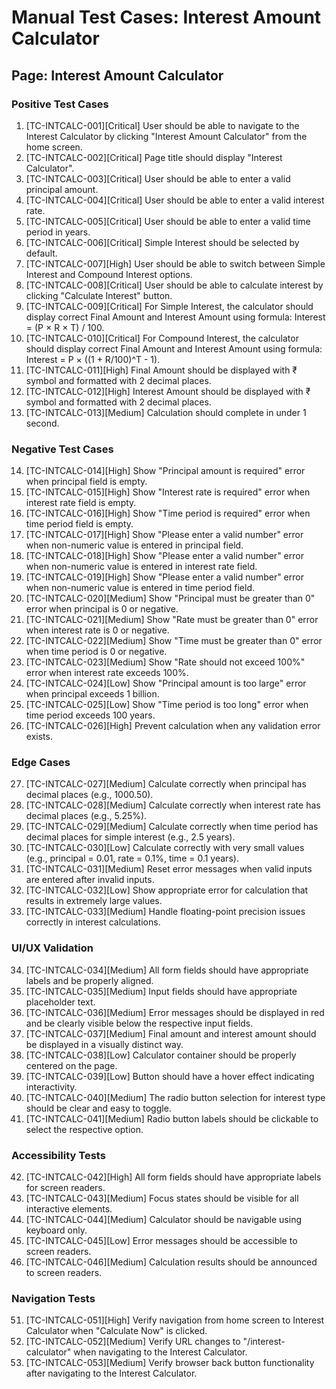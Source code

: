 # Manual Test Cases: Interest Amount Calculator

## Page: Interest Amount Calculator

### Positive Test Cases
1. [TC-INTCALC-001][Critical] User should be able to navigate to the Interest Calculator by clicking "Interest Amount Calculator" from the home screen.
2. [TC-INTCALC-002][Critical] Page title should display "Interest Calculator".
3. [TC-INTCALC-003][Critical] User should be able to enter a valid principal amount.
4. [TC-INTCALC-004][Critical] User should be able to enter a valid interest rate.
5. [TC-INTCALC-005][Critical] User should be able to enter a valid time period in years.
6. [TC-INTCALC-006][Critical] Simple Interest should be selected by default.
7. [TC-INTCALC-007][High] User should be able to switch between Simple Interest and Compound Interest options.
8. [TC-INTCALC-008][Critical] User should be able to calculate interest by clicking "Calculate Interest" button.
9. [TC-INTCALC-009][Critical] For Simple Interest, the calculator should display correct Final Amount and Interest Amount using formula: Interest = (P × R × T) / 100.
10. [TC-INTCALC-010][Critical] For Compound Interest, the calculator should display correct Final Amount and Interest Amount using formula: Interest = P × ((1 + R/100)^T - 1).
11. [TC-INTCALC-011][High] Final Amount should be displayed with ₹ symbol and formatted with 2 decimal places.
12. [TC-INTCALC-012][High] Interest Amount should be displayed with ₹ symbol and formatted with 2 decimal places.
13. [TC-INTCALC-013][Medium] Calculation should complete in under 1 second.

### Negative Test Cases
14. [TC-INTCALC-014][High] Show "Principal amount is required" error when principal field is empty.
15. [TC-INTCALC-015][High] Show "Interest rate is required" error when interest rate field is empty.
16. [TC-INTCALC-016][High] Show "Time period is required" error when time period field is empty.
17. [TC-INTCALC-017][High] Show "Please enter a valid number" error when non-numeric value is entered in principal field.
18. [TC-INTCALC-018][High] Show "Please enter a valid number" error when non-numeric value is entered in interest rate field.
19. [TC-INTCALC-019][High] Show "Please enter a valid number" error when non-numeric value is entered in time period field.
20. [TC-INTCALC-020][Medium] Show "Principal must be greater than 0" error when principal is 0 or negative.
21. [TC-INTCALC-021][Medium] Show "Rate must be greater than 0" error when interest rate is 0 or negative.
22. [TC-INTCALC-022][Medium] Show "Time must be greater than 0" error when time period is 0 or negative.
23. [TC-INTCALC-023][Medium] Show "Rate should not exceed 100%" error when interest rate exceeds 100%.
24. [TC-INTCALC-024][Low] Show "Principal amount is too large" error when principal exceeds 1 billion.
25. [TC-INTCALC-025][Low] Show "Time period is too long" error when time period exceeds 100 years.
26. [TC-INTCALC-026][High] Prevent calculation when any validation error exists.

### Edge Cases
27. [TC-INTCALC-027][Medium] Calculate correctly when principal has decimal places (e.g., 1000.50).
28. [TC-INTCALC-028][Medium] Calculate correctly when interest rate has decimal places (e.g., 5.25%).
29. [TC-INTCALC-029][Medium] Calculate correctly when time period has decimal places for simple interest (e.g., 2.5 years).
30. [TC-INTCALC-030][Low] Calculate correctly with very small values (e.g., principal = 0.01, rate = 0.1%, time = 0.1 years).
31. [TC-INTCALC-031][Medium] Reset error messages when valid inputs are entered after invalid inputs.
32. [TC-INTCALC-032][Low] Show appropriate error for calculation that results in extremely large values.
33. [TC-INTCALC-033][Medium] Handle floating-point precision issues correctly in interest calculations.

### UI/UX Validation
34. [TC-INTCALC-034][Medium] All form fields should have appropriate labels and be properly aligned.
35. [TC-INTCALC-035][Medium] Input fields should have appropriate placeholder text.
36. [TC-INTCALC-036][Medium] Error messages should be displayed in red and be clearly visible below the respective input fields.
37. [TC-INTCALC-037][Medium] Final amount and interest amount should be displayed in a visually distinct way.
38. [TC-INTCALC-038][Low] Calculator container should be properly centered on the page.
39. [TC-INTCALC-039][Low] Button should have a hover effect indicating interactivity.
40. [TC-INTCALC-040][Medium] The radio button selection for interest type should be clear and easy to toggle.
41. [TC-INTCALC-041][Medium] Radio button labels should be clickable to select the respective option.

### Accessibility Tests
42. [TC-INTCALC-042][High] All form fields should have appropriate labels for screen readers.
43. [TC-INTCALC-043][Medium] Focus states should be visible for all interactive elements.
44. [TC-INTCALC-044][Medium] Calculator should be navigable using keyboard only.
45. [TC-INTCALC-045][Low] Error messages should be accessible to screen readers.
46. [TC-INTCALC-046][Medium] Calculation results should be announced to screen readers.


### Navigation Tests
51. [TC-INTCALC-051][High] Verify navigation from home screen to Interest Calculator when "Calculate Now" is clicked.
52. [TC-INTCALC-052][Medium] Verify URL changes to "/interest-calculator" when navigating to the Interest Calculator.
53. [TC-INTCALC-053][Medium] Verify browser back button functionality after navigating to the Interest Calculator. 
